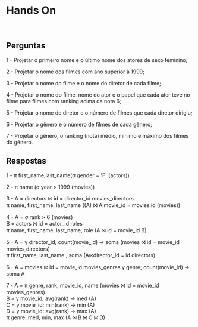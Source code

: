 # Hands On 

<br>

## Perguntas

1 - Projetar o primeiro nome e o último nome dos atores de sexo feminino;

2 - Projetar o nome dos filmes com ano superior à 1999;

3 - Projetar o nome do filme e o nome do diretor de cada filme;

4 - Projetar o nome do filme, nome do ator e o papel que cada ator teve no filme para filmes com ranking acima da nota 6;

5 - Projetar o nome do diretor e o número de filmes que cada diretor dirigiu;

6 - Projetar o gênero e o número de filmes de cada gênero; 

7 - Projetar o gênero, o ranking (nota) médio, mínimo e máximo dos filmes do gênero.

## Respostas

1 - π first_name,last_name(σ gender = 'F' (actors))

2 - π name (σ year > 1999 (movies))

3 - A = directors ⨝ id = director_id movies_directors  
π name, first_name, last_name ((A) ⨝ A.movie_id = movies.id (movies))

4 - A = σ rank > 6 (movies)  
B = actors ⨝ id = actor_id roles  
π name, first_name, last_name, role (A ⨝ id = movie_id B)

5 - A = γ director_id; count(movie_id) → soma (movies ⨝ id = movie_id movies_directors)  
π first_name, last_name , soma (A⨝director_id = id directors)

6 - A = movies ⨝ id = movie_id movies_genres
γ genre; count(movie_id) → soma A

7 - A = π genre, rank, movie_id, name  (movies ⨝ id = movie_id movies_genres)  
B = γ movie_id; avg(rank) → med (A)  
C = γ movie_id; min(rank) → min (A)  
D = γ movie_id; avg(rank) → max (A)  
π genre, med, min, max (A ⨝ B ⨝ C ⨝ D)  

